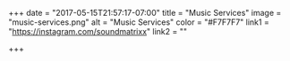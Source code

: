 +++
date = "2017-05-15T21:57:17-07:00"
title = "Music Services"
image = "music-services.png"
alt = "Music Services"
color = "#F7F7F7"
link1 = "https://instagram.com/soundmatrixx"
link2 = ""

+++
